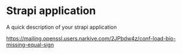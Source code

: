 # Strapi application

A quick description of your strapi application

https://mailing.openssl.users.narkive.com/2JPbdw4z/conf-load-bio-missing-equal-sign
